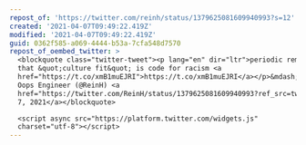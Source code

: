 ```yaml
---
repost_of: 'https://twitter.com/reinh/status/1379625081609940993?s=12'
created: '2021-04-07T09:49:22.419Z'
modified: '2021-04-07T09:49:22.419Z'
guid: 0362f585-a069-4444-b53a-7cfa548d7570
repost_of_oembed_twitter: >
  <blockquote class="twitter-tweet"><p lang="en" dir="ltr">periodic reminder
  that &quot;culture fit&quot; is code for racism <a
  href="https://t.co/xmB1muEJRI">https://t.co/xmB1muEJRI</a></p>&mdash; Senior
  Oops Engineer (@ReinH) <a
  href="https://twitter.com/ReinH/status/1379625081609940993?ref_src=twsrc%5Etfw">April
  7, 2021</a></blockquote>

  <script async src="https://platform.twitter.com/widgets.js"
  charset="utf-8"></script>
---
```

 
